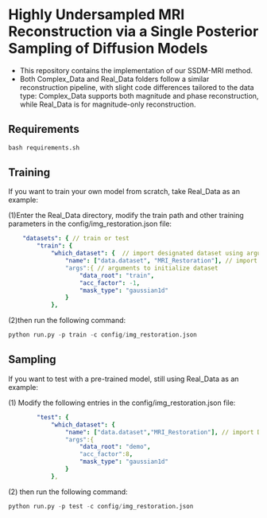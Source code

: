 
# Highly Undersampled MRI Reconstruction via a Single Posterior Sampling of Diffusion Models
- This repository contains the implementation of our SSDM-MRI method.
- Both Complex_Data and Real_Data folders follow a similar reconstruction pipeline, with slight code differences tailored to the data type: Complex_Data supports both magnitude and phase reconstruction, while Real_Data is for magnitude-only reconstruction.

## Requirements
```python
bash requirements.sh
```


## Training
If you want to train your own model from scratch, take Real_Data as an example:

(1)Enter the Real_Data directory, modify the train path and other training parameters in the config/img_restoration.json file:

```yaml
    "datasets": { // train or test
        "train": {
            "which_dataset": {  // import designated dataset using arguments
                "name": ["data.dataset", "MRI_Restoration"], // import Dataset() class / function(not recommend) from dataset.dataset.py (default is [dataset.dataset.py])
                "args":{ // arguments to initialize dataset
                    "data_root": "train",
                    "acc_factor": -1,
                    "mask_type": "gaussian1d"
                }
            },
```

(2)then run the following command:  
```python
python run.py -p train -c config/img_restoration.json
```

## Sampling 
If you want to test with a pre-trained model, still using Real_Data as an example:

(1) Modify the following entries in the config/img_restoration.json file:
```yaml
        "test": {
            "which_dataset": {
                "name": ["data.dataset","MRI_Restoration"], // import Dataset() class / function(not recommend) from default file
                "args":{
                    "data_root": "demo",
                    "acc_factor":8,
                    "mask_type": "gaussian1d"
                }
            },
```

(2) then run the following command:  
```python
python run.py -p test -c config/img_restoration.json
```

